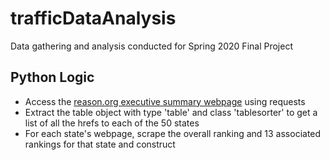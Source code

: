 # trafficDataAnalysis
Data gathering and analysis conducted for Spring 2020 Final Project 

## Python Logic

- Access the [reason.org executive summary webpage](https://reason.org/policy-study/24th-annual-highway-report/24th-annual-highway-report-executive-summary/) using requests
- Extract the table object with type 'table' and class 'tablesorter' to get a list of all the hrefs to each of the 50 states
- For each state's webpage, scrape the overall ranking and 13 associated rankings for that state and construct 